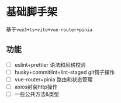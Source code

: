 # 基础脚手架

基于`vue3+ts+vite+vue-router+pinia`

## 功能

- [ ] eslint+prettier 语法和风格校验
- [ ] husky+commitlint+lint-staged git钩子操作
- [ ] vue-router+pinia 路由和状态管理
- [ ] axios封装http操作
- [ ] 一些公共方法&类型